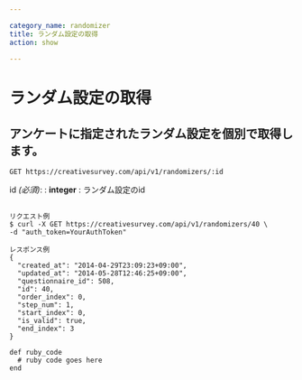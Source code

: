 ```yaml
---

category_name: randomizer
title: ランダム設定の取得
action: show

---
```


# ランダム設定の取得

## アンケートに指定されたランダム設定を個別で取得します。

`GET https://creativesurvey.com/api/v1/randomizers/:id`

id _(必須)_:
: __integer__
: ランダム設定のid

~~~

リクエスト例
$ curl -X GET https://creativesurvey.com/api/v1/randomizers/40 \
-d "auth_token=YourAuthToken"

レスポンス例
{
  "created_at": "2014-04-29T23:09:23+09:00",
  "updated_at": "2014-05-28T12:46:25+09:00",
  "questionnaire_id": 508,
  "id": 40,
  "order_index": 0,
  "step_num": 1,
  "start_index": 0,
  "is_valid": true,
  "end_index": 3
}

~~~

~~~
def ruby_code
  # ruby code goes here
end
~~~

